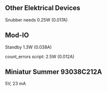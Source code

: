 ## Other Elektrical Devices

Snubber needs 0.25W (0.017A)

## Mod-IO

Standby 1.3W (0.038A)

count_errors script: 2.5W (0.012A)

## Miniatur Summer 93038C212A

5V, 23 mA
